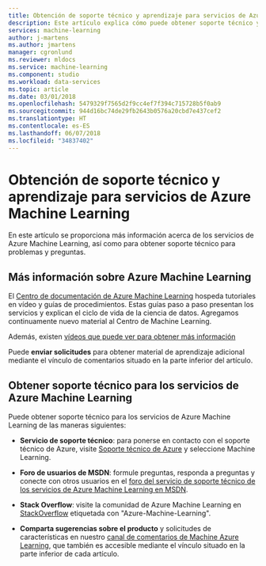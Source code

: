 ```yaml
---
title: Obtención de soporte técnico y aprendizaje para servicios de Azure Machine Learning
description: Este artículo explica cómo puede obtener soporte técnico y aprendizaje para los servicios de Azure Machine Learning y Azure Machine Learning Workbench
services: machine-learning
author: j-martens
ms.author: jmartens
manager: cgronlund
ms.reviewer: mldocs
ms.service: machine-learning
ms.component: studio
ms.workload: data-services
ms.topic: article
ms.date: 03/01/2018
ms.openlocfilehash: 5479329f7565d2f9cc4ef7f394c715728b5f0ab9
ms.sourcegitcommit: 944d16bc74de29fb2643b0576a20cbd7e437cef2
ms.translationtype: HT
ms.contentlocale: es-ES
ms.lasthandoff: 06/07/2018
ms.locfileid: "34837402"
---
```

# <a name="get-support-and-training-for-azure-machine-learning-services"></a>Obtención de soporte técnico y aprendizaje para servicios de Azure Machine Learning

En este artículo se proporciona más información acerca de los servicios de Azure Machine Learning, así como para obtener soporte técnico para problemas y preguntas. 

## <a name="learn-more-about-azure-machine-learning"></a>Más información sobre Azure Machine Learning

El [Centro de documentación de Azure Machine Learning](../desktop-workbench/overview-what-is-azure-ml.md) hospeda tutoriales en vídeo y guías de procedimientos. Estas guías paso a paso presentan los servicios y explican el ciclo de vida de la ciencia de datos. Agregamos continuamente nuevo material al Centro de Machine Learning. 

Además, existen [vídeos que puede ver para obtener más información](https://azure.microsoft.com/resources/videos/index/?services=machine-learning)

Puede **enviar solicitudes** para obtener material de aprendizaje adicional mediante el vínculo de comentarios situado en la parte inferior del artículo.

## <a name="get-support-for-azure-machine-learning-services"></a>Obtener soporte técnico para los servicios de Azure Machine Learning

Puede obtener soporte técnico para los servicios de Azure Machine Learning de las maneras siguientes:

+ **Servicio de soporte técnico**: para ponerse en contacto con el soporte técnico de Azure, visite [Soporte técnico de Azure](https://azure.microsoft.com/support/options/) y seleccione Machine Learning. 

+ **Foro de usuarios de MSDN**: formule preguntas, responda a preguntas y conecte con otros usuarios en el [foro del servicio de soporte técnico de los servicios de Azure Machine Learning en MSDN](https://social.msdn.microsoft.com/Forums/windowsdesktop/home?forum=MachineLearning).

+ **Stack Overflow**: visite la comunidad de Azure Machine Learning en [StackOverflow](https://stackoverflow.com/questions/tagged/azure-machine-learning) etiquetada con "Azure-Machine-Learning".

+ **Comparta sugerencias sobre el producto** y solicitudes de características en nuestro [canal de comentarios de Machine Azure Learning](https://feedback.azure.com/forums/257792-machine-learning), que también es accesible mediante el vínculo situado en la parte inferior de cada artículo. 
